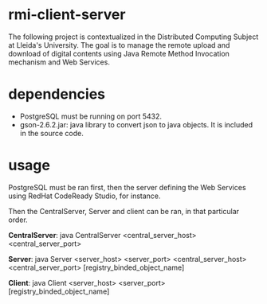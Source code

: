 # rmi-client-server
The following project is contextualized in the Distributed Computing Subject at Lleida's University. The goal is to manage the remote upload and download of digital contents using Java Remote Method Invocation mechanism and Web Services.

# dependencies

- PostgreSQL must be running on port 5432.
- gson-2.6.2.jar: java library to convert json to java objects. It is included in the source code.

# usage

PostgreSQL must be ran first, then the server defining the Web Services using RedHat CodeReady Studio, for instance.

Then the CentralServer, Server and client can be ran, in that particular order.

 **CentralServer**: java CentralServer <central_server_host> <central_server_port>
 
 **Server**: java Server <server_host> <server_port> <central_server_host> <central_server_port> [registry_binded_object_name]
 
 **Client**: java Client <server_host> <server_port> [registry_binded_object_name]
